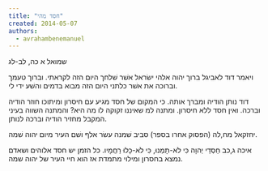 ```yaml
---
title: "חסד מהי"
created: 2014-05-07
authors: 
  - avrahambenemanuel
---
```


שמואל א כה, לב-לג

ויאמר דוד לאביגל ברוך יהוה אלהי ישׂראל אשׁר שׁלחך היום הזה לקראתי. וברוך טעמך וברוכה את אשׁר כלתני היום הזה מבוא בדמים והשׁע ידי לי.

דוד נותן הודיה ומברך אותה. כי המקום של חסד מגיע עם חיסרון ומיתוכו חוזר הודיה וברכה. ואין חסד ללא חיסרון. ומתנה למ שאיננו זקוקה לו מה היא? והמתנה השווה בעיני המקבל מחזיר הודיה וברכה לנותן.

יחזקאל מח,לה (הפסוק אחרו בספר) סביב שׁמנה עשׂר אלף ושׁם העיר מיום יהוה שׁמה.

איכה ג,כב חַסְדֵי יְהוָה כִּי לֹא-תָמְנוּ, כִּי לֹא-כָלוּ רַחֲמָיו. כל הזמן יש חסד אלוהים ושאדם נמצא בחסרון ומילוי מתמדת אז הוא חיי העיר של יהוה שמה.
